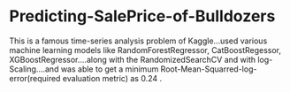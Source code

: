 # Predicting-SalePrice-of-Bulldozers
This is a famous time-series analysis problem of Kaggle...used various machine learning models like RandomForestRegressor, CatBoostRegessor, XGBoostRegressor....along with the RandomizedSearchCV and with log-Scaling....and was able to get a minimum Root-Mean-Squarred-log-error(required evaluation metric) as 0.24 .
